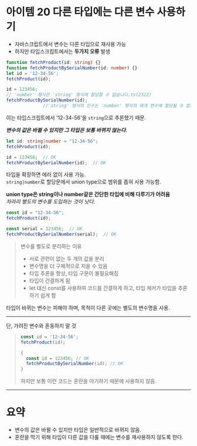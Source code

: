 # 아이템 20 다른 타입에는 다른 변수 사용하기
* 자바스크립트에서 변수는 다른 타입으로 재사용 가능
* 하지만 타입스크립트에서는 __두가지 오류__ 발생

```typescript
function fetchProduct(id: string) {}
function fetchProductBySerialNumber(id: number) {}
let id = '12-34-56';
fetchProduct(id);

id = 123456;
// 'number' 형식은 'string' 형식에 할당할 수 없습니다.ts(2322)
fetchProductBySerialNumber(id);
              //'string' 형식의 인수는 'number' 형식의 매개 변수에 할당될 수 없습니다.ts(2345)
```

이는 타입스크립트에서 '12-34-56'을 `string`으로 추론했기 때문.

__*변수의 값은 바뀔 수 있지만 그 타입은 보통 바뀌지 않는다.*__

```typescript
let id: string|number = "12-34-56";
fetchProduct(id);

id = 123456;  // OK
fetchProductBySerialNumber(id);  // OK
```
타입을 확장하면 에러 없이 사용 가능.  
`string|number`로 할당문에서 union type으로 범위를 좁혀 사용 가능함.

__union type은 string이나 number같은 간단한 타입에 비해 다루기가 어려움__  
*차라리 별도의 변수를 도입하는 것이 낫다.*

```typescript
const id = "12-34-56";
fetchProduct(id);

const serial = 123456;  // OK
fetchProductBySerialNumber(serial);  // OK
```

>변수를 별도로 분리하는 이유
>* 서로 관련이 없는 두 개의 값을 분리
>* 변수명을 더 구체적으로 지을 수 있음
>* 타입 추론을 향상, 타입 구문이 불필요해짐
>* 타입이 간결하게 됨
>* let 대신 const를 사용하여 코드를 간결하게 하고, 타입 체커가 타입을 추론하기 쉽게 함

타입이 바뀌는 변수는 피해야 하며, 목적이 다른 곳에는 별도의 변수명을 사용.
***
단, 가려진 변수와 혼동하지 말 것
> ```typescript
>const id = '12-34-56';
>fetchProduct(id);
>
>{
>   const id = 123456; // OK
>   fetchProductBySerialNumber(id); // OK
>}
>```
> 하지만 보통 이런 코드는 혼란을 야기하기 때문에 사용하지 않음.

---
# 요약
* 변수의 값은 바뀔 수 있지만 타입은 일반적으로 바뀌지 않음.
* 혼란을 막기 위해 타입이 다른 값을 다룰 때에는 변수를 재사용하지 않도록 한다.